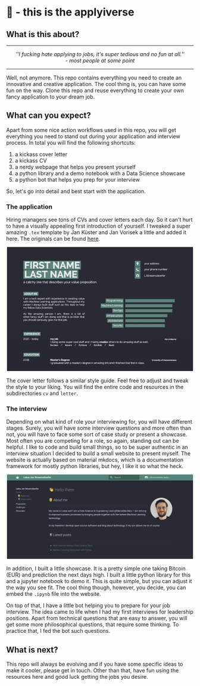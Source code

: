 # 👋 - this is the applyiverse

## What is this about?

***
<p align="center">
<i>''I fucking hate applying to jobs, it's super tedious and no fun at all.'' <br> - most people at some point </i>
</p>

***

Well, not anymore. This repo contains everything you need to create an innovative and creative application. The cool thing is, you can have some fun on the way. Clone this repo and reuse everything to create your own fancy application to your dream job. 

## What can you expect?

Apart from some nice action workflows used in this repo, you will get everything you need to stand out during your application and interview process. In total you will find the following shortcuts:

<ol>
    <li>a kickass cover letter</li>
    <li>a kickass CV</li>
    <li>a nerdy webpage that helps you present yourself</li>
    <li>a python library and a demo notebook with a Data Science showcase</li>
    <li>a python bot that helps you prep for your interview</li>
</ol>

So, let's go into detail and best start with the application.

### The application

Hiring managers see tons of CVs and cover letters each day. So it can't hurt to have a visually appealing first introduction of yourself. I tweaked a super amazing <code>.tex</code> template by Jan Küster and Jan Vorisek a little and added it here. The originals can be found <a href="https://www.latextemplates.com/template/developer-cv">here</a>. 

<p align="center">
    <img src="cv/preview.png" width=500>
</p>

The cover letter follows a similar style guide. Feel free to adjust and tweak the style to your liking. You will find the entire code and resources in the subdirectories <code>cv</code> and <code>letter</code>.

### The interview

Depending on what kind of role your interviewing for, you will have different stages. Surely, you will have some interview questions and more often than not, you will have to face some sort of case study or present a showcase. Most often you are competing for a role, so again, standing out can be helpful. I like to code and build small things, so to be super authentic in an interview situation I decided to build a small website to present myself. The website is actually based on material mkdocs, which is a documentation framework for mostly python libraries, but hey, I like it so what the heck. 

<p align="center">
    <img src="presentation/docs/img/preview_website.png" width=500>
</p>

In addition, I built a little showcase. It is a pretty simple one taking Bitcoin (EUR) and prediction the next days high. I built a little python library for this and a jupyter notebook to demo it. This is quite simple, but you can adjust it the way you see fit. The cool thing though, however, you decide, you can embed the <code>.ipynb</code> file into the website.

On top of that, I have a little bot helping you to prepare for your job interview. The idea came to life when I had my first interviews for leadership positions. Apart from technical questions that are easy to answer, you will get some more philosophical questions, that require some thinking. To practice that, I fed the bot such questions.

## What is next?

This repo will always be evolving and if you have some specific ideas to make it cooler, please get in touch. Other than that, have fun using the resources here and good luck getting the jobs you desire.